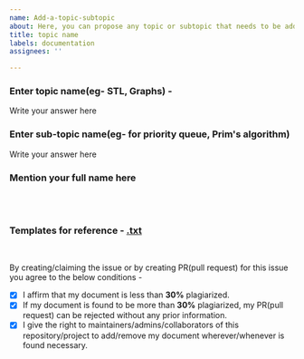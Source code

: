 ```yaml
---
name: Add-a-topic-subtopic
about: Here, you can propose any topic or subtopic that needs to be added in the documentation
title: topic name
labels: documentation
assignees: ''

---
```


### Enter topic name(eg- STL, Graphs) -
Write your answer here

### Enter sub-topic name(eg- for priority queue, Prim's algorithm)
Write your answer here

### Mention your full name here

<br><br>


### Templates for reference - [.txt](https://github.com/rohitkumar9710/CP-almanac/blob/main/Documentation/Reference.md)

<br>

By creating/claiming the issue or by creating PR(pull request) for this issue you agree to the below conditions -

- [x] I affirm that my document is less than **30%** plagiarized. <br>
- [x] If my document is found to be more than **30%** plagiarized, my PR(pull request) can be rejected without any prior information. <br>
- [x] I give the right to maintainers/admins/collaborators of this repository/project to add/remove my document wherever/whenever is found necessary. <br>
